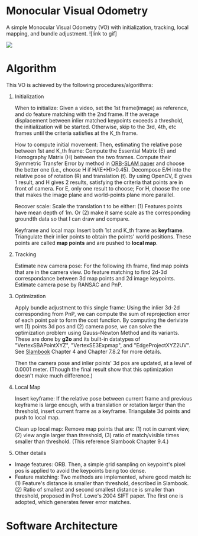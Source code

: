 
# Monocular Visual Odometry
A simple Monocular Visual Odometry (VO) with initialization, tracking, local mapping, and bundle adjustment.
![link to gif]

![](result_frame.png)


# Algorithm
This VO is achieved by the following procedures/algorithms:

1. Initialization

    When to initialize: Given a video, set the 1st frame(image) as reference, and do feature matching with the 2nd frame. If the average displacement between inlier matched keypoints exceeds a threshold, the initialization will be started. Otherwise, skip to the 3rd, 4th, etc frames until the criteria satisfies at the K_th frame.

    How to compute initial movement: Then, estimating the relative pose between 1st and K_th frame: Compute the Essential Matrix (E) and Homography Matrix (H) between the two frames. Compute their Symmetric Transfer Error by method in [ORB-SLAM paper](https://arxiv.org/abs/1502.00956) and choose the better one (i.e., choose H if H/(E+H)>0.45). Decompose E/H into the relative pose of rotation (R) and translation (t). By using OpenCV, E gives 1 result, and H gives 2 results, satisfying the criteria that points are in front of camera. For E, only one result to choose; For H, choose the one that makes the image plane and world-points plane more parallel.

    Recover scale: Scale the translation t to be either: (1) Features points have mean depth of 1m. Or (2) make it same scale as the corresponding groundth data so that I can draw and compare.

    Keyframe and local map: Insert both 1st and K_th frame as **keyframe**. Triangulate their inlier points to obtain the points' world positions. These points are called **map points** and are pushed to **local map**.

2. Tracking

    Estimate new camera pose: For the following ith frame, find map points that are in the camera view. Do feature matching to find 2d-3d correspondance between 3d map points and 2d image keypoints. Estimate camera pose by RANSAC and PnP.

3. Optimization

    Apply bundle adjustment to this single frame: Using the inlier 3d-2d corresponding from PnP, we can compute the sum of reprojection error of each point pair to form the cost function. By computing the deriviate wrt (1) points 3d pos and (2) camera pose, we can solve the optimization problem using Gauss-Newton Method and its variants. These are done by **g2o** and its built-in datatypes of "VertexSBAPointXYZ", "VertexSE3Expmap", and "EdgeProjectXYZ2UV". See [Slambook](https://github.com/gaoxiang12/slambook) Chapter 4 and Chapter 7.8.2 for more details.

    Then the camera pose and inlier points' 3d pos are updated, at a level of 0.0001 meter. (Though the final result show that this optimization doesn't make much difference.) 

4. Local Map

    Insert keyframe: If the relative pose between current frame and previous keyframe is large enough, with a translation or rotation larger than the threshold, insert current frame as a keyframe. Triangulate 3d points and push to local map.

    Clean up local map: Remove map points that are: (1) not in current view, (2) view angle larger than threshold, (3) ratio of match/visible times smaller than threshold. (This reference Slambook Chapter 9.4.)

5. Other details

* Image features: ORB. Then, a simple grid sampling on keypoint's pixel pos is applied to avoid the keypoints being too dense. 
* Feature matching: Two methods are implemented, where good match is: (1) Feature's distance is smaller than threshold, described in Slambook. (2) Ratio of smallest and second smallest distance is smaller than threshold, proposed in Prof. Lowe's 2004 SIFT paper. The first one is adopted, which generates fewer error matches.

# Software Architecture

